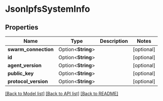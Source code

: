 # JsonIpfsSystemInfo

## Properties

Name | Type | Description | Notes
------------ | ------------- | ------------- | -------------
**swarm_connection** | Option<**String**> |  | [optional]
**id** | Option<**String**> |  | [optional]
**agent_version** | Option<**String**> |  | [optional]
**public_key** | Option<**String**> |  | [optional]
**protocol_version** | Option<**String**> |  | [optional]

[[Back to Model list]](../README.md#documentation-for-models) [[Back to API list]](../README.md#documentation-for-api-endpoints) [[Back to README]](../README.md)


